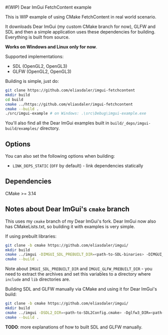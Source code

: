 #(WIP) Dear ImGui FetchContent example

This is WIP example of using CMake FetchContent in real world scenario.

It downloads Dear ImGui (my custom CMake branch for now), GLFW and SDL and then a simple application uses these
dependencies for building. Everything is built from source.

**Works on Windows and Linux only for now**.

Supported implementations:

* SDL (OpenGL2, OpenGL3)
* GLFW (OpenGL2, OpenGL3)

Building is simple, just do:

```sh
git clone https://github.com/eliasdaler/imgui-fetchcontent
mkdir build
cd build
cmake ../https://github.com/eliasdaler/imgui-fetchcontent
cmake --build .
./src/imgui-example # on Windows: .\src\Debug\imgui-example.exe
```

You'll also find all the Dear ImGui examples built in `build/_deps/imgui-build/examples/` directory.

## Options

You can also set the following options when building:

* `LINK_DEPS_STATIC` (`OFF` by default) - link dependencies statically

## Dependencies

CMake >= 3.14

## Notes about Dear ImGui's `cmake` branch

This uses my `cmake` branch of my Dear ImGui's fork. Dear ImGui now also has CMakeLists.txt, so building it with examples is very simple.

If using prebuilt libraries:

```sh
git clone -b cmake https://github.com/eliasdaler/imgui/
mkdir build
cmake ../imgui -DIMGUI_SDL_PREBUILT_DIR=<path-to-SDL-binaries> -DIMGUI_GLFW_PREBUILT_DIR=<path-to-GLFW-binaries>
cmake --build .
```

Note about `IMGUI_SDL_PREBUILT_DIR` and `IMGUI_GLFW_PREBUILT_DIR` - you need to extract the archives and set this variables to a directory where `include` and `lib` directories are.

Building SDL and GLFW manually via CMake and using it for Dear ImGui's build:

```sh
git clone -b cmake https://github.com/eliasdaler/imgui/
mkdir build
cmake ../imgui -DSDL2_DIR=<path-to-SDL2Config.cmake> -Dglfw3_DIR=<path-to-glfw3Config.cmake>
cmake --build .
```

**TODO**: more explanations of how to built SDL and GLFW manually.
